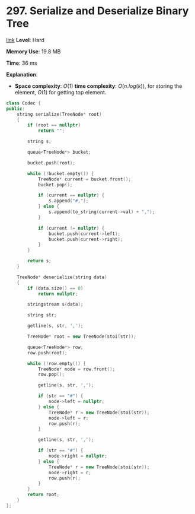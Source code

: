 # 297. Serialize and Deserialize Binary Tree

[link](https://leetcode.com/problems/serialize-and-deserialize-binary-tree)
**Level**: Hard

**Memory Use**: 19.8 MB

**Time**: 36 ms

**Explanation**:

- **Space complexity**: $O(1)$
  **time complexity**: $O(n.log(k))$, for storing the element, $O(1)$ for getting top element.

```cpp
class Codec {
public:
    string serialize(TreeNode* root)
    {
        if (root == nullptr)
            return "";

        string s;

        queue<TreeNode*> bucket;

        bucket.push(root);

        while (!bucket.empty()) {
            TreeNode* current = bucket.front();
            bucket.pop();

            if (current == nullptr) {
                s.append("#,");
            } else {
                s.append(to_string(current->val) + ",");
            }

            if (current != nullptr) {
                bucket.push(current->left);
                bucket.push(current->right);
            }
        }

        return s;
    }

    TreeNode* deserialize(string data)
    {
        if (data.size() == 0)
            return nullptr;

        stringstream s(data);

        string str;

        getline(s, str, ',');

        TreeNode* root = new TreeNode(stoi(str));

        queue<TreeNode*> row;
        row.push(root);

        while (!row.empty()) {
            TreeNode* node = row.front();
            row.pop();

            getline(s, str, ',');

            if (str == "#") {
                node->left = nullptr;
            } else {
                TreeNode* r = new TreeNode(stoi(str));
                node->left = r;
                row.push(r);
            }

            getline(s, str, ',');

            if (str == "#") {
                node->right = nullptr;
            } else {
                TreeNode* r = new TreeNode(stoi(str));
                node->right = r;
                row.push(r);
            }
        }
        return root;
    }
};
```
